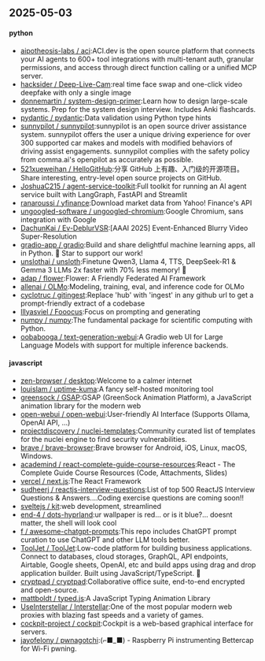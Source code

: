 ## 2025-05-03

#### python
* [aipotheosis-labs / aci](https://github.com/aipotheosis-labs/aci):ACI.dev is the open source platform that connects your AI agents to 600+ tool integrations with multi-tenant auth, granular permissions, and access through direct function calling or a unified MCP server.
* [hacksider / Deep-Live-Cam](https://github.com/hacksider/Deep-Live-Cam):real time face swap and one-click video deepfake with only a single image
* [donnemartin / system-design-primer](https://github.com/donnemartin/system-design-primer):Learn how to design large-scale systems. Prep for the system design interview. Includes Anki flashcards.
* [pydantic / pydantic](https://github.com/pydantic/pydantic):Data validation using Python type hints
* [sunnypilot / sunnypilot](https://github.com/sunnypilot/sunnypilot):sunnypilot is an open source driver assistance system. sunnypilot offers the user a unique driving experience for over 300 supported car makes and models with modified behaviors of driving assist engagements. sunnypilot complies with the safety policy from comma.ai's openpilot as accurately as possible.
* [521xueweihan / HelloGitHub](https://github.com/521xueweihan/HelloGitHub):分享 GitHub 上有趣、入门级的开源项目。Share interesting, entry-level open source projects on GitHub.
* [JoshuaC215 / agent-service-toolkit](https://github.com/JoshuaC215/agent-service-toolkit):Full toolkit for running an AI agent service built with LangGraph, FastAPI and Streamlit
* [ranaroussi / yfinance](https://github.com/ranaroussi/yfinance):Download market data from Yahoo! Finance's API
* [ungoogled-software / ungoogled-chromium](https://github.com/ungoogled-software/ungoogled-chromium):Google Chromium, sans integration with Google
* [DachunKai / Ev-DeblurVSR](https://github.com/DachunKai/Ev-DeblurVSR):[AAAI 2025] Event-Enhanced Blurry Video Super-Resolution
* [gradio-app / gradio](https://github.com/gradio-app/gradio):Build and share delightful machine learning apps, all in Python. 🌟 Star to support our work!
* [unslothai / unsloth](https://github.com/unslothai/unsloth):Finetune Qwen3, Llama 4, TTS, DeepSeek-R1 & Gemma 3 LLMs 2x faster with 70% less memory! 🦥
* [adap / flower](https://github.com/adap/flower):Flower: A Friendly Federated AI Framework
* [allenai / OLMo](https://github.com/allenai/OLMo):Modeling, training, eval, and inference code for OLMo
* [cyclotruc / gitingest](https://github.com/cyclotruc/gitingest):Replace 'hub' with 'ingest' in any github url to get a prompt-friendly extract of a codebase
* [lllyasviel / Fooocus](https://github.com/lllyasviel/Fooocus):Focus on prompting and generating
* [numpy / numpy](https://github.com/numpy/numpy):The fundamental package for scientific computing with Python.
* [oobabooga / text-generation-webui](https://github.com/oobabooga/text-generation-webui):A Gradio web UI for Large Language Models with support for multiple inference backends.

#### javascript
* [zen-browser / desktop](https://github.com/zen-browser/desktop):Welcome to a calmer internet
* [louislam / uptime-kuma](https://github.com/louislam/uptime-kuma):A fancy self-hosted monitoring tool
* [greensock / GSAP](https://github.com/greensock/GSAP):GSAP (GreenSock Animation Platform), a JavaScript animation library for the modern web
* [open-webui / open-webui](https://github.com/open-webui/open-webui):User-friendly AI Interface (Supports Ollama, OpenAI API, ...)
* [projectdiscovery / nuclei-templates](https://github.com/projectdiscovery/nuclei-templates):Community curated list of templates for the nuclei engine to find security vulnerabilities.
* [brave / brave-browser](https://github.com/brave/brave-browser):Brave browser for Android, iOS, Linux, macOS, Windows.
* [academind / react-complete-guide-course-resources](https://github.com/academind/react-complete-guide-course-resources):React - The Complete Guide Course Resources (Code, Attachments, Slides)
* [vercel / next.js](https://github.com/vercel/next.js):The React Framework
* [sudheerj / reactjs-interview-questions](https://github.com/sudheerj/reactjs-interview-questions):List of top 500 ReactJS Interview Questions & Answers....Coding exercise questions are coming soon!!
* [sveltejs / kit](https://github.com/sveltejs/kit):web development, streamlined
* [end-4 / dots-hyprland](https://github.com/end-4/dots-hyprland):ur wallpaper is red... or is it blue?... doesnt matter, the shell will look cool
* [f / awesome-chatgpt-prompts](https://github.com/f/awesome-chatgpt-prompts):This repo includes ChatGPT prompt curation to use ChatGPT and other LLM tools better.
* [ToolJet / ToolJet](https://github.com/ToolJet/ToolJet):Low-code platform for building business applications. Connect to databases, cloud storages, GraphQL, API endpoints, Airtable, Google sheets, OpenAI, etc and build apps using drag and drop application builder. Built using JavaScript/TypeScript. 🚀
* [cryptpad / cryptpad](https://github.com/cryptpad/cryptpad):Collaborative office suite, end-to-end encrypted and open-source.
* [mattboldt / typed.js](https://github.com/mattboldt/typed.js):A JavaScript Typing Animation Library
* [UseInterstellar / Interstellar](https://github.com/UseInterstellar/Interstellar):One of the most popular modern web proxies with blazing fast speeds and a variety of games.
* [cockpit-project / cockpit](https://github.com/cockpit-project/cockpit):Cockpit is a web-based graphical interface for servers.
* [jayofelony / pwnagotchi](https://github.com/jayofelony/pwnagotchi):(⌐■_■) - Raspberry Pi instrumenting Bettercap for Wi-Fi pwning.
